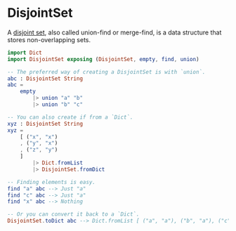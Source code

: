 # DisjointSet

A [disjoint set](https://en.wikipedia.org/wiki/Disjoint-set_data_structure),
also called union-find or merge-find, is a data structure that stores non-overlapping sets.

```elm
import Dict
import DisjointSet exposing (DisjointSet, empty, find, union)

-- The preferred way of creating a DisjointSet is with `union`.
abc : DisjointSet String
abc =
    empty
        |> union "a" "b"
        |> union "b" "c"

-- You can also create if from a `Dict`.
xyz : DisjointSet String
xyz =
    [ ("x", "x")
    , ("y", "x")
    , ("z", "y")
    ]
        |> Dict.fromList
        |> DisjointSet.fromDict

-- Finding elements is easy.
find "a" abc --> Just "a"
find "c" abc --> Just "a"
find "x" abc --> Nothing

-- Or you can convert it back to a `Dict`.
DisjointSet.toDict abc --> Dict.fromList [ ("a", "a"), ("b", "a"), ("c","a") ]
```
